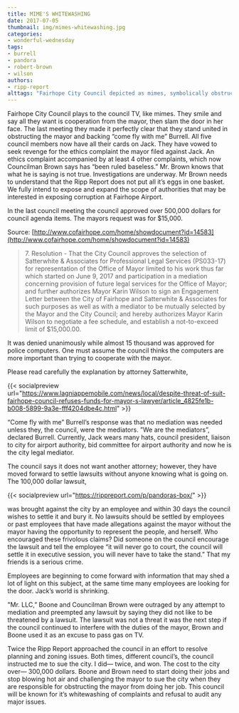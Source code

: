 ```yaml
---
title: MIME'S WHITEWASHING
date: 2017-07-05
thumbnail: img/mimes-whitewashing.jpg
categories:
- wonderful-wednesday
tags:
- burrell
- pandora
- robert-brown
- wilson
authors:
- ripp-report
alttags: "Fairhope City Council depicted as mimes, symbolically obstructing the mayor and supporting Burrell"
---
```

Fairhope City Council plays to the council TV, like mimes. They smile and say all they want is cooperation from the mayor, then slam the door in her face. The last meeting they made it perfectly clear that they stand united in obstructing the mayor and backing “come fly with me” Burrell. All five council members now have all their cards on Jack. They have vowed to seek revenge for the ethics complaint the mayor filed against Jack. An ethics complaint accompanied by at least 4 other complaints, which now Councilman Brown says has “been ruled baseless.” Mr. Brown knows that what he is saying is not true. Investigations are underway. Mr Brown needs to understand that the Ripp Report does not put all it’s eggs in one basket. We fully intend to expose and expand the scope of authorities that may be interested in exposing corruption at Fairhope Airport.

In the last council meeting the council approved over 500,000 dollars for council agenda items. The mayors request was for $15,000.

Source: [http://www.cofairhope.com/home/showdocument?id=14583](http://www.cofairhope.com/home/showdocument?id=14583)

> 7\. Resolution - That the City Council approves the selection of Satterwhite & Associates for Professional Legal Services (PS033-17) for representation of the Office of Mayor limited to his work thus far which started on June 9, 2017 and participation in a mediation concerning provision of future legal services for the Office of Mayor; and further authorizes Mayor Karin Wilson to sign an Engagement Letter between the City of Fairhope and Satterwhite & Associates for such purposes as well as with a mediator to be mutually selected by the Mayor and the City Council; and hereby authorizes Mayor Karin Wilson to negotiate a fee schedule, and establish a not-to-exceed limit of $15,000.00.

It was denied unanimously while almost 15 thousand was approved for police computers. One must assume the council thinks the computers are more important than trying to cooperate with the mayor.

Please read carefully the explanation by attorney Satterwhite,

{{< socialpreview url="https://www.lagniappemobile.com/news/local/despite-threat-of-suit-fairhope-council-refuses-funds-for-mayor-s-lawyer/article_4825fe1b-b008-5899-9a3e-fff4204dbe4c.html" >}}

“Come fly with me” Burrell’s response was that no mediation was needed unless they, the council, were the mediators. ”We are the mediators”, declared Burrell. Currently, Jack wears many hats, council president, liaison to city for airport authority, bid committee for airport authority and now he is the city legal mediator.

The council says it does not want another attorney; however, they have moved forward to settle lawsuits without anyone knowing what is going on. The 100,000 dollar lawsuit,

{{< socialpreview url="https://rippreport.com/p/pandoras-box/" >}}

was brought against the city by an employee and within 30 days the council wishes to settle it and bury it. No lawsuits should be settled by employees or past employees that have made allegations against the mayor without the mayor having the opportunity to represent the people, and herself. Who encouraged these frivolous claims? Did someone on the council encourage the lawsuit and tell the employee “it will never go to court, the council will settle it in executive session, you will never have to take the stand.” That my friends is a serious crime.

Employees are beginning to come forward with information that may shed a lot of light on this subject, at the same time many employees are looking for the door. Jack’s world is shrinking.

"Mr. LLC,” Boone and Councilman Brown were outraged by any attempt to mediation and preempted any lawsuit by saying they did not like to be threatened by a lawsuit. The lawsuit was not a threat it was the next step if the council continued to interfere with the duties of the mayor, Brown and Boone used it as an excuse to pass gas on TV.

Twice the Ripp Report approached the council in an effort to resolve planning and zoning issues. Both times, different council’s, the council instructed me to sue the city. I did— twice, and won. The cost to the city over— 300,000 dollars. Boone and Brown need to start doing their jobs and stop blowing hot air and challenging the mayor to sue the city when they are responsible for obstructing the mayor from doing her job. This council will be known for it’s whitewashing of complaints and refusal to audit any major issues.
